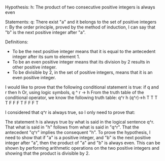 Hypothesis:
h: The product of two consecutive positive integers is always even

Statements:
q: There exist "a" and it belongs to the set of positive integers
r: By the order principle, proved by the method of induction, I can say that "b" is the next positive integer after "a".

Definitions:
- To be the next positive integer means that it is equal to the antecedent integer after its sum to element 1.
- To be an even positive integer means that its division by 2 results in other positive integer.
- To be divisible by 2, in the set of positive integers, means that it is an even positive integer.

I would like to prove that the following conditional statement is true:
if q and r then h
Or, using logic symbols, q ^ r -> h
From the truth table of the conditional operator, we know the following truth table:
q^r h (q^r)->h
T   T T
T   F F
F   T F
F   F T

I considered that q^r is always true, so I only need to prove that:

The statement h is always true by what is said in the logical sentence q^r.
That what is said in "h" follows from what is said in "q^r". That the antecedent "q^r" implies the consequent "h".
To prove the hypothesis, I need to show that if "a" is a positive integer, and "b" is the next positive integer after "a", then the product of "a" and "b" is always even. This can be shown by performing arithmetic operations on the two positive integers and showing that the product is divisible by 2.




